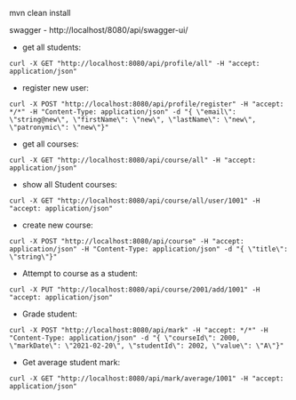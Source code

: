 mvn clean install

swagger - http://localhost/8080/api/swagger-ui/

- get all students:

`curl -X GET "http://localhost:8080/api/profile/all" -H "accept: application/json"`

- register new user:

`curl -X POST "http://localhost:8080/api/profile/register" -H "accept: */*" -H "Content-Type: application/json" -d "{ \"email\": \"string@new\", \"firstName\": \"new\", \"lastName\": \"new\", \"patronymic\": \"new\"}"`

- get all courses:

`curl -X GET "http://localhost:8080/api/course/all" -H "accept: application/json"`

- show all Student courses:

`curl -X GET "http://localhost:8080/api/course/all/user/1001" -H "accept: application/json"`

- create new course:

`curl -X POST "http://localhost:8080/api/course" -H "accept: application/json" -H "Content-Type: application/json" -d "{ \"title\": \"string\"}"`

- Attempt to course as a student:

`curl -X PUT "http://localhost:8080/api/course/2001/add/1001" -H "accept: application/json"`

- Grade student:

`curl -X POST "http://localhost:8080/api/mark" -H "accept: */*" -H "Content-Type: application/json" -d "{ \"courseId\": 2000, \"markDate\": \"2021-02-20\", \"studentId\": 2002, \"value\": \"A\"}"`
  
- Get average student mark:

`curl -X GET "http://localhost:8080/api/mark/average/1001" -H "accept: application/json"`